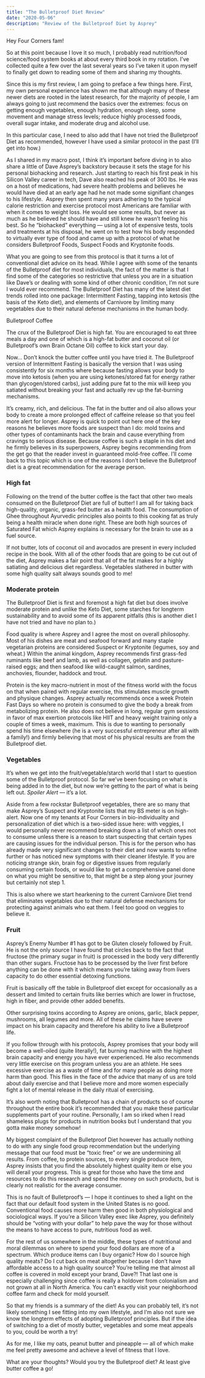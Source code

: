 ```yaml
---
title: "The Bulletproof Diet Review"
date: "2020-05-06"
description: "Review of the Bulletproof Diet by Asprey"
---
```


Hey Four Corners fam!

So at this point because I love it so much, I probably read nutrition/food science/food system books at about every third book in my rotation. I’ve collected quite a few over the last several years so I’ve taken it upon myself to finally get down to reading some of them and sharing my thoughts.

Since this is my first review, I am going to preface a few things here. First, my own personal experience has shown me that although many of these newer diets are rooted in the latest research, for the majority of people, I am always going to just recommend the basics over the extremes: focus on getting enough vegetables, enough hydration, enough sleep, some movement and manage stress levels; reduce highly processed foods, overall sugar intake, and moderate drug and alcohol use. 

In this particular case, I need to also add that I have not tried the Bulletproof Diet as recommended, however I have used a similar protocol in the past (I’ll get into how.) 

As I shared in my macro post, I think it’s important before diving in to also share a little of Dave Asprey’s backstory because it sets the stage for his personal biohacking and research. Just starting to reach his first peak in his Silicon Valley career in tech, Dave also reached his peak of 300 lbs. He was on a host of medications, had severe health problems and believes he would have died at an early age had he not made some signifiant changes to his lifestyle. 
 Asprey then spent many years adhering to the typical calorie restriction and exercise protocol most Americans are familiar with when it comes to weight loss. He would see some results, but never as much as he believed he should have and still knew he wasn’t feeling his best. So he “biohacked” everything — using a lot of expensive tests, tools and treatments at his disposal, he went on to test how his body responded to virtually ever type of food and came up with a protocol of what he considers Bulletproof Foods, Suspect Foods and Kryptonite foods. 

What you are going to see from this protocol is that it turns a lot of conventional diet advice on its head. While I agree with some of the tenants of the Bulletproof diet for most individuals, the fact of the matter is that I find some of the categories so restrictive that unless you are in a situation like Dave’s or dealing with some kind of other chronic condition, I’m not sure I would ever recommend. The Bulletproof Diet has many of the latest diet trends rolled into one package: Intermittent Fasting, tapping into ketosis (the basis of the Keto diet), and elements of Carnivore by limiting many vegetables due to their natural defense mechanisms in the human body.

Bulletproof Coffee 

The crux of the Bulletproof Diet is high fat. You are encouraged to eat three meals a day and one of which is a high-fat butter and coconut oil (or Bulletproof’s own Brain Octane Oil) coffee to kick start your day.

Now… Don’t knock the butter coffee until you have tried it. The Bulletproof version of Intermittent Fasting is basically the version that I was using consistently for six months where because fasting allows your body to move into ketosis (when you are using ketones/stored fat for energy rather than glycogen/stored carbs), just adding pure fat to the mix will keep you satiated without breaking your fast and actually rev up the fat-burning mechanisms. 

It’s creamy, rich, and delicious. The fat in the butter and oil also allows your body to create a more prolonged effect of caffeine release so that you feel more alert for longer. 
Asprey is quick to point out here one of the key reasons he believes more foods are suspect than I do: mold toxins and other types of contaminants hack the brain and cause everything from cravings to serious disease. Because coffee is such a staple in his diet and he firmly believes in its superpowers, Asprey begins recommending from the get go that the reader invest in guaranteed mold-free coffee. I’ll come back to this topic which is one of the reasons I don’t believe the Bulletproof diet is a great recommendation for the average person. 

### High fat

Following on the trend of the butter coffee is the fact that other two meals consumed on the Bulletproof Diet are full of butter! I am all for taking back high-quality, organic, grass-fed butter as a health food. The consumption of Ghee throughout Ayurvedic principles also points to this cooking fat as truly being a health miracle when done right. These are both high sources of Saturated Fat which Asprey explains is necessary for the brain to use as a fuel source.

If not butter, lots of coconut oil and avocados are present in every included recipe in the book. With all of the other foods that are going to be cut out of the diet, Asprey makes a fair point that all of the fat makes for a highly satiating and delicious diet regardless. Vegetables slathered in butter with some high quality salt always sounds good to me! 

### Moderate protein 

The Bulletproof Diet is first and foremost a high fat diet but does involve moderate protein and unlike the Keto Diet, some starches for longterm sustainability and to avoid some of its apparent pitfalls (this is another diet I have not tried and have no plan to.) 

Food quality is where Asprey and I agree the most on overall philosophy. Most of his dishes are meat and seafood forward and many staple vegetarian proteins are considered Suspect or Kryptonite (legumes, soy and wheat.) Within the animal kingdom, Asprey recommends first grass-fed ruminants like beef and lamb, as well as collagen, gelatin and pasture-raised eggs; and then seafood like wild-caught salmon, sardines, anchovies, flounder, haddock and trout. 

Protein is the key macro-nutrient in most of the fitness world with the focus on that when paired with regular exercise, this stimulates muscle growth and physique changes. Asprey actually recommends once a week Protein Fast Days so where no protein is consumed to give the body a break from metabolizing protein. He also does not believe in long, regular gym sessions in favor of max exertion protocols like HIIT and heavy weight training only a couple of times a week, maximum. This is due to wanting to personally spend his time elsewhere (he is a very successful entrepreneur after all with a family!) and firmly believing that most of his physical results are from the Bulletproof diet. 

### Vegetables 

It’s when we get into the fruit/vegetable/starch world that I start to question some of the Bulletproof protocol. So far we’ve been focusing on what is being added in to the diet, but now we’re getting to the part of what is being left out. *Spoiler Alert* — it’s a lot. 

Aside from a few rockstar Bulletproof vegetables, there are so many that make Asprey’s Suspect and Kryptonite lists that my BS meter is on high-alert. Now one of my tenants at Four Corners in bio-individuality and personalization of diet which is a two-sided issue here: with veggies, I would personally never recommend breaking down a list of which ones not to consume unless there is a reason to start suspecting that certain types are causing issues for the individual person. This is for the person who has already made very significant changes to their diet and now wants to refine further or has noticed new symptoms with their cleaner lifestyle. If you are noticing strange skin, brain fog or digestive issues from regularly consuming certain foods, or would like to get a comprehensive panel done on what you might be sensitive to, that might be a step along your journey but certainly not step 1. 

This is also where we start hearkening to the current Carnivore Diet trend that eliminates vegetables due to their natural defense mechanisms for protecting against animals who eat them. I feel too good on veggies to believe it. 

### Fruit 

Asprey’s Enemy Number #1 has got to be Gluten closely followed by Fruit. He is not the only source I have found that circles back to the fact that fructose (the primary sugar in fruit) is processed in the body very differently than other sugars. Fructose has to be processed by the liver first before anything can be done with it which means you’re taking away from livers capacity to do other essential detoxing functions. 

Fruit is basically off the table in Bulletproof diet except for occasionally as a dessert and limited to certain fruits like berries which are lower in fructose, high in fiber, and provide other added benefits. 

Other surprising toxins according to Asprey are onions, garlic, black pepper, mushrooms, all legumes and more. All of these he claims have severe impact on his brain capacity and therefore his ability to live a Bulletproof life. 

If you follow through with his protocols, Asprey promises that your body will become a well-oiled (quite literally!), fat burning machine with the highest brain capacity and energy you have ever experienced. He also recommends very little exercise on this program unless you are an athlete. He sees excessive exercise as a waste of time and for many people as doing more harm than good. This flies in the face of the advice that many of us are told about daily exercise and that I believe more and more women especially fight a lot of mental release in the daily ritual of exercising. 

It’s also worth noting that Bulletproof has a chain of products so of course throughout the entire book it’s recommended that you make these particular supplements part of your routine. Personally, I am so irked when I read shameless plugs for products in nutrition books but I understand that you gotta make money somehow! 

My biggest complaint of the Bulletproof Diet however has actually nothing to do with any single food group recommendation but the underlying message that our food must be “toxic free” or we are undermining all results. From coffee, to protein sources, to every single produce item, Asprey insists that you find the absolutely highest quality item or else you will derail your progress. This is great for those who have the time and resources to do this research and spend the money on such products, but is clearly not realistic for the average consumer. 

This is no fault of Bulletproof’s — I hope it continues to shed a light on the fact that our default food system in the United States is no good. Conventional food causes more harm then good in both physiological and sociological ways. If you’re a Silicon Valley exec like Asprey, you definitely should be “voting with your dollar” to help pave the way for those without the means to have access to pure, nutritious food as well. 

For the rest of us somewhere in the middle, these types of nutritional and moral dilemmas on where to spend your food dollars are more of a spectrum. Which produce items can I buy organic? How do I source high quality meats? Do I cut back on meat altogether because I don’t have affordable access to a high quality source? You’re telling me that almost all coffee is covered in mold except your brand, Dave?! That last one is especially challenging since coffee is really a holdover from colonialism and not grown at all in North America. You can’t exactly visit your neighborhood coffee farm and check for mold yourself. 

So that my friends is a summary of the diet! As you can probably tell, it’s not likely something I see fitting into my own lifestyle, and I’m also not sure we know the longterm effects of adopting Bulletproof principles. But if the idea of switching to a diet of mostly butter, vegetables and some meat appeals to you, could be worth a try! 

As for me, I like my oats, peanut butter and pineapple — all of which make me feel pretty awesome and achieve a level of fitness that I love. 

What are your thoughts? Would you try the Bulletproof diet? At least give butter coffee a go! 
